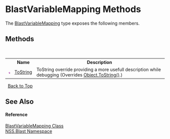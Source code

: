 # BlastVariableMapping Methods
 

The <a href="eb361662-785e-bcaa-4025-53c4d56c26e1.md">BlastVariableMapping</a> type exposes the following members.


## Methods
&nbsp;<table><tr><th></th><th>Name</th><th>Description</th></tr><tr><td>![Public method](media/pubmethod.gif "Public method")</td><td><a href="fef55766-f4cf-1498-593a-2824aa4b83e4.md">ToString</a></td><td>
ToString override providing a more usefull description while debugging
 (Overrides <a href="https://docs.microsoft.com/dotnet/api/system.object.tostring#system-object-tostring" target="_blank" rel="noopener noreferrer">Object.ToString()</a>.)</td></tr></table>&nbsp;
<a href="#blastvariablemapping-methods">Back to Top</a>

## See Also


#### Reference
<a href="eb361662-785e-bcaa-4025-53c4d56c26e1.md">BlastVariableMapping Class</a><br /><a href="88b55311-4a89-0894-e27a-e157e443c7f7.md">NSS.Blast Namespace</a><br />